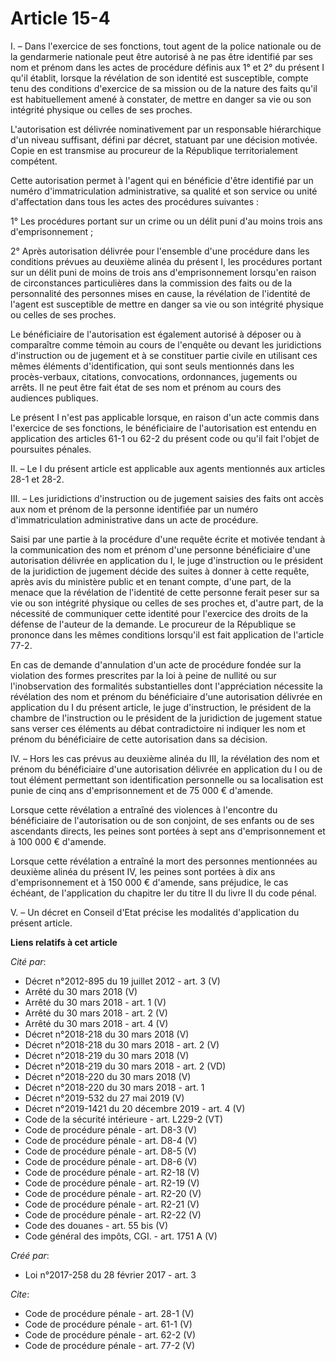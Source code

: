# Article 15-4

I. – Dans l'exercice de ses fonctions, tout agent de la police nationale ou de la gendarmerie nationale peut être autorisé à
ne pas être identifié par ses nom et prénom dans les actes de procédure définis aux 1° et 2° du présent I qu'il établit,
lorsque la révélation de son identité est susceptible, compte tenu des conditions d'exercice de sa mission ou de la nature
des faits qu'il est habituellement amené à constater, de mettre en danger sa vie ou son intégrité physique ou celles de ses
proches. 

L'autorisation est délivrée nominativement par un responsable hiérarchique d'un niveau suffisant, défini par décret, statuant
par une décision motivée. Copie en est transmise au procureur de la République territorialement compétent. 

Cette autorisation permet à l'agent qui en bénéficie d'être identifié par un numéro d'immatriculation administrative, sa
qualité et son service ou unité d'affectation dans tous les actes des procédures suivantes : 

1° Les procédures portant sur un crime ou un délit puni d'au moins trois ans d'emprisonnement ; 

2° Après autorisation délivrée pour l'ensemble d'une procédure dans les conditions prévues au deuxième alinéa du présent I,
les procédures portant sur un délit puni de moins de trois ans d'emprisonnement lorsqu'en raison de circonstances
particulières dans la commission des faits ou de la personnalité des personnes mises en cause, la révélation de l'identité de
l'agent est susceptible de mettre en danger sa vie ou son intégrité physique ou celles de ses proches. 

Le bénéficiaire de l'autorisation est également autorisé à déposer ou à comparaître comme témoin au cours de l'enquête ou
devant les juridictions d'instruction ou de jugement et à se constituer partie civile en utilisant ces mêmes éléments
d'identification, qui sont seuls mentionnés dans les procès-verbaux, citations, convocations, ordonnances, jugements ou
arrêts. Il ne peut être fait état de ses nom et prénom au cours des audiences publiques. 

Le présent I n'est pas applicable lorsque, en raison d'un acte commis dans l'exercice de ses fonctions, le bénéficiaire de
l'autorisation est entendu en application des articles 61-1 ou 62-2 du présent code ou qu'il fait l'objet de poursuites
pénales. 

II. – Le I du présent article est applicable aux agents mentionnés aux articles 28-1 et 28-2. 

III. – Les juridictions d'instruction ou de jugement saisies des faits ont accès aux nom et prénom de la personne identifiée
par un numéro d'immatriculation administrative dans un acte de procédure. 

Saisi par une partie à la procédure d'une requête écrite et motivée tendant à la communication des nom et prénom d'une
personne bénéficiaire d'une autorisation délivrée en application du I, le juge d'instruction ou le président de la
juridiction de jugement décide des suites à donner à cette requête, après avis du ministère public et en tenant compte, d'une
part, de la menace que la révélation de l'identité de cette personne ferait peser sur sa vie ou son intégrité physique ou
celles de ses proches et, d'autre part, de la nécessité de communiquer cette identité pour l'exercice des droits de la
défense de l'auteur de la demande. Le procureur de la République se prononce dans les mêmes conditions lorsqu'il est fait
application de l'article 77-2. 

En cas de demande d'annulation d'un acte de procédure fondée sur la violation des formes prescrites par la loi à peine de
nullité ou sur l'inobservation des formalités substantielles dont l'appréciation nécessite la révélation des nom et prénom du
bénéficiaire d'une autorisation délivrée en application du I du présent article, le juge d'instruction, le président de la
chambre de l'instruction ou le président de la juridiction de jugement statue sans verser ces éléments au débat
contradictoire ni indiquer les nom et prénom du bénéficiaire de cette autorisation dans sa décision. 

IV. – Hors les cas prévus au deuxième alinéa du III, la révélation des nom et prénom du bénéficiaire d'une autorisation
délivrée en application du I ou de tout élément permettant son identification personnelle ou sa localisation est punie de
cinq ans d'emprisonnement et de 75 000 € d'amende. 

Lorsque cette révélation a entraîné des violences à l'encontre du bénéficiaire de l'autorisation ou de son conjoint, de ses
enfants ou de ses ascendants directs, les peines sont portées à sept ans d'emprisonnement et à 100 000 € d'amende. 

Lorsque cette révélation a entraîné la mort des personnes mentionnées au deuxième alinéa du présent IV, les peines sont
portées à dix ans d'emprisonnement et à 150 000 € d'amende, sans préjudice, le cas échéant, de l'application du chapitre Ier
du titre II du livre II du code pénal. 

V. – Un décret en Conseil d'Etat précise les modalités d'application du présent article.

**Liens relatifs à cet article**

_Cité par_:

  - Décret n°2012-895 du 19 juillet 2012 - art. 3 (V)
  - Arrêté du 30 mars 2018 (V)
  - Arrêté du 30 mars 2018 - art. 1 (V)
  - Arrêté du 30 mars 2018 - art. 2 (V)
  - Arrêté du 30 mars 2018 - art. 4 (V)
  - Décret n°2018-218 du 30 mars 2018 (V)
  - Décret n°2018-218 du 30 mars 2018 - art. 2 (V)
  - Décret n°2018-219 du 30 mars 2018 (V)
  - Décret n°2018-219 du 30 mars 2018 - art. 2 (VD)
  - Décret n°2018-220 du 30 mars 2018 (V)
  - Décret n°2018-220 du 30 mars 2018 - art. 1
  - Décret n°2019-532 du 27 mai 2019 (V)
  - Décret n°2019-1421 du 20 décembre 2019 - art. 4 (V)
  - Code de la sécurité intérieure - art. L229-2 (VT)
  - Code de procédure pénale - art. D8-3 (V)
  - Code de procédure pénale - art. D8-4 (V)
  - Code de procédure pénale - art. D8-5 (V)
  - Code de procédure pénale - art. D8-6 (V)
  - Code de procédure pénale - art. R2-18 (V)
  - Code de procédure pénale - art. R2-19 (V)
  - Code de procédure pénale - art. R2-20 (V)
  - Code de procédure pénale - art. R2-21 (V)
  - Code de procédure pénale - art. R2-22 (V)
  - Code des douanes - art. 55 bis (V)
  - Code général des impôts, CGI. - art. 1751 A (V)

_Créé par_:

  - Loi n°2017-258 du 28 février 2017 - art. 3

_Cite_:

  - Code de procédure pénale - art. 28-1 (V)
  - Code de procédure pénale - art. 61-1 (V)
  - Code de procédure pénale - art. 62-2 (V)
  - Code de procédure pénale - art. 77-2 (V)
